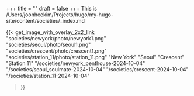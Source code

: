 +++
title = ""
draft = false
+++
This is /Users/joonheekim/Projects/hugo/my-hugo-site/content/societies/_index.md

{{< get_image_with_overlay_2x2_link 
  "societies/newyork/photo/newyork1.png"
  "societies/seoul/photo/seoul1.png"
  "societies/crescent/photo/crescent1.png"
  "societies/station_11/photo/station_11.png"
  "New York" "Seoul" "Crescent" "Station 11" 
  "/societies/newyork_penthouse-2024-10-04" 
  "/societies/seoul_soulmate-2024-10-04" 
  "/societies/crescent-2024-10-04" 
  "/societies/station_11-2024-10-04"
>}}
